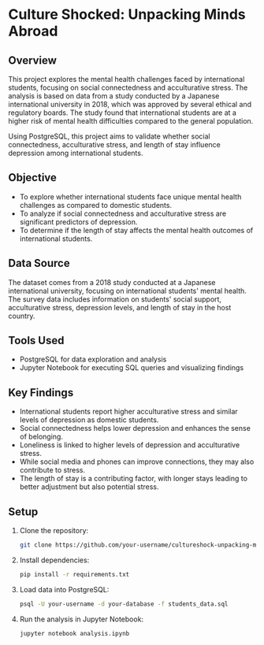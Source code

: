 # Culture Shocked: Unpacking Minds Abroad
## Overview
This project explores the mental health challenges faced by international students, focusing on social connectedness and acculturative stress. The analysis is based on data from a study conducted by a Japanese international university in 2018, which was approved by several ethical and regulatory boards. The study found that international students are at a higher risk of mental health difficulties compared to the general population.

Using PostgreSQL, this project aims to validate whether social connectedness, acculturative stress, and length of stay influence depression among international students.

## Objective
- To explore whether international students face unique mental health challenges as compared to domestic students.
- To analyze if social connectedness and acculturative stress are significant predictors of depression.
- To determine if the length of stay affects the mental health outcomes of international students.

## Data Source
The dataset comes from a 2018 study conducted at a Japanese international university, focusing on international students' mental health. The survey data includes information on students' social support, acculturative stress, depression levels, and length of stay in the host country.

## Tools Used
- PostgreSQL for data exploration and analysis
- Jupyter Notebook for executing SQL queries and visualizing findings

## Key Findings
- International students report higher acculturative stress and similar levels of depression as domestic students.
- Social connectedness helps lower depression and enhances the sense of belonging.
- Loneliness is linked to higher levels of depression and acculturative stress.
- While social media and phones can improve connections, they may also contribute to stress.
- The length of stay is a contributing factor, with longer stays leading to better adjustment but also potential stress.


## Setup
1. Clone the repository:
    ```bash
    git clone https://github.com/your-username/cultureshock-unpacking-minds.git
    ```
2. Install dependencies:
    ```bash
    pip install -r requirements.txt
    ```
3. Load data into PostgreSQL:
    ```bash
    psql -U your-username -d your-database -f students_data.sql
    ```
4. Run the analysis in Jupyter Notebook:
    ```bash
    jupyter notebook analysis.ipynb
    ```

